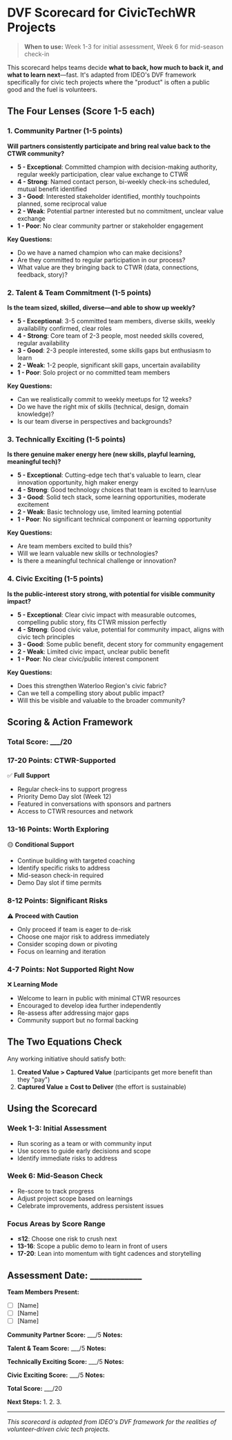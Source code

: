 # DVF Scorecard for CivicTechWR Projects

> **When to use:** Week 1-3 for initial assessment, Week 6 for mid-season check-in

This scorecard helps teams decide **what to back, how much to back it, and what to learn next**—fast. It's adapted from IDEO's DVF framework specifically for civic tech projects where the "product" is often a public good and the fuel is volunteers.

## The Four Lenses (Score 1-5 each)

### 1. Community Partner (1-5 points)

**Will partners consistently participate and bring real value back to the CTWR community?**

- **5 - Exceptional**: Committed champion with decision-making authority, regular weekly participation, clear value exchange to CTWR
- **4 - Strong**: Named contact person, bi-weekly check-ins scheduled, mutual benefit identified
- **3 - Good**: Interested stakeholder identified, monthly touchpoints planned, some reciprocal value
- **2 - Weak**: Potential partner interested but no commitment, unclear value exchange
- **1 - Poor**: No clear community partner or stakeholder engagement

**Key Questions:**

- Do we have a named champion who can make decisions?
- Are they committed to regular participation in our process?
- What value are they bringing back to CTWR (data, connections, feedback, story)?

### 2. Talent & Team Commitment (1-5 points)

**Is the team sized, skilled, diverse—and able to show up weekly?**

- **5 - Exceptional**: 3-5 committed team members, diverse skills, weekly availability confirmed, clear roles
- **4 - Strong**: Core team of 2-3 people, most needed skills covered, regular availability
- **3 - Good**: 2-3 people interested, some skills gaps but enthusiasm to learn
- **2 - Weak**: 1-2 people, significant skill gaps, uncertain availability
- **1 - Poor**: Solo project or no committed team members

**Key Questions:**

- Can we realistically commit to weekly meetups for 12 weeks?
- Do we have the right mix of skills (technical, design, domain knowledge)?
- Is our team diverse in perspectives and backgrounds?

### 3. Technically Exciting (1-5 points)

**Is there genuine maker energy here (new skills, playful learning, meaningful tech)?**

- **5 - Exceptional**: Cutting-edge tech that's valuable to learn, clear innovation opportunity, high maker energy
- **4 - Strong**: Good technology choices that team is excited to learn/use
- **3 - Good**: Solid tech stack, some learning opportunities, moderate excitement
- **2 - Weak**: Basic technology use, limited learning potential
- **1 - Poor**: No significant technical component or learning opportunity

**Key Questions:**

- Are team members excited to build this?
- Will we learn valuable new skills or technologies?
- Is there a meaningful technical challenge or innovation?

### 4. Civic Exciting (1-5 points)

**Is the public-interest story strong, with potential for visible community impact?**

- **5 - Exceptional**: Clear civic impact with measurable outcomes, compelling public story, fits CTWR mission perfectly
- **4 - Strong**: Good civic value, potential for community impact, aligns with civic tech principles
- **3 - Good**: Some public benefit, decent story for community engagement
- **2 - Weak**: Limited civic impact, unclear public benefit
- **1 - Poor**: No clear civic/public interest component

**Key Questions:**

- Does this strengthen Waterloo Region's civic fabric?
- Can we tell a compelling story about public impact?
- Will this be visible and valuable to the broader community?

## Scoring & Action Framework

### Total Score: ___/20

### 17-20 Points: CTWR-Supported

✅ **Full Support**

- Regular check-ins to support progress
- Priority Demo Day slot (Week 12)
- Featured in conversations with sponsors and partners
- Access to CTWR resources and network

### 13-16 Points: Worth Exploring

🟡 **Conditional Support**

- Continue building with targeted coaching
- Identify specific risks to address
- Mid-season check-in required
- Demo Day slot if time permits

### 8-12 Points: Significant Risks

⚠️ **Proceed with Caution**

- Only proceed if team is eager to de-risk
- Choose one major risk to address immediately
- Consider scoping down or pivoting
- Focus on learning and iteration

### 4-7 Points: Not Supported Right Now

❌ **Learning Mode**

- Welcome to learn in public with minimal CTWR resources
- Encouraged to develop idea further independently
- Re-assess after addressing major gaps
- Community support but no formal backing

## The Two Equations Check

Any working initiative should satisfy both:

1. **Created Value > Captured Value** (participants get more benefit than they "pay")
2. **Captured Value ≥ Cost to Deliver** (the effort is sustainable)

## Using the Scorecard

### Week 1-3: Initial Assessment

- Run scoring as a team or with community input
- Use scores to guide early decisions and scope
- Identify immediate risks to address

### Week 6: Mid-Season Check

- Re-score to track progress
- Adjust project scope based on learnings
- Celebrate improvements, address persistent issues

### Focus Areas by Score Range

- **≤12**: Choose one risk to crush next
- **13-16**: Scope a public demo to learn in front of users
- **17-20**: Lean into momentum with tight cadences and storytelling

## Assessment Date: ____________

**Team Members Present:**

- [ ] [Name]
- [ ] [Name]
- [ ] [Name]

**Community Partner Score:** ___/5
**Notes:**

**Talent & Team Score:** ___/5
**Notes:**

**Technically Exciting Score:** ___/5
**Notes:**

**Civic Exciting Score:** ___/5
**Notes:**

**Total Score:** ___/20

**Next Steps:**
1.
2.
3.

---

*This scorecard is adapted from IDEO's DVF framework for the realities of volunteer-driven civic tech projects.*
